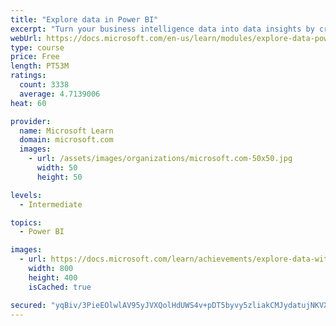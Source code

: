 ```yaml
---
title: "Explore data in Power BI"
excerpt: "Turn your business intelligence data into data insights by creating and configuring Power BI dashboards."
webUrl: https://docs.microsoft.com/en-us/learn/modules/explore-data-power-bi/
type: course
price: Free
length: PT53M
ratings:
  count: 3338
  average: 4.7139006
heat: 60

provider:
  name: Microsoft Learn
  domain: microsoft.com
  images:
    - url: /assets/images/organizations/microsoft.com-50x50.jpg
      width: 50
      height: 50

levels:
  - Intermediate

topics:
  - Power BI

images:
  - url: https://docs.microsoft.com/learn/achievements/explore-data-with-power-bi-desktop-social.png
    width: 800
    height: 400
    isCached: true

secured: "yqBiv/3PieEOlwlAV95yJVXQolHdUWS4v+pDT5byvy5zliakCMJydatujNKVXbcRHb+xX/FjB5qROS1gxy12CLU19LeEzfxRZxbGu1WUV6zBbfJqhj+d8igsqopzQ7a3t2tH0csKhFnpupfNkx/dNfunQIDJ412uAcYiT5FzDPdW2ZxksLxaCUsgyBMLlw/wWCR7KQILXT5l1V/iml8g9CMUatvCNrzurDmaAgm+OK4qHMW/sVKS4EgD7KCS2iHtZumnqsNur+z9C4Be7uMkCaSuwOzFDtxDbiKw5XdpSxCQvuKTq3vLAcQg+Tnv3/wSvbh31kgUOn/pKSGB7T50gn/0P2EwbqbHHXnzJrpvl2hS6DVvpnLkeSAuUqT7UtYR7UVSW5HpOluU8h18NeHMfr998hQsaNPv5YzvKDnxd/o=;fGldUJCnA0zwybBOxx9Z2A=="
---
```


